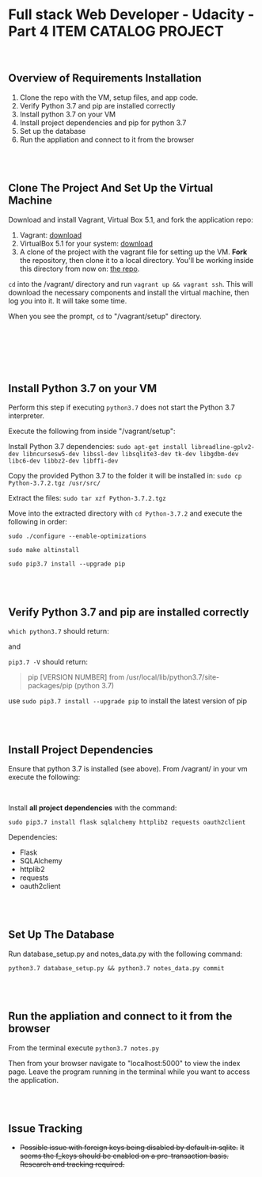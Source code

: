 # Full stack Web Developer - Udacity - Part 4 ITEM CATALOG PROJECT

<br>


## Overview of Requirements Installation
1. Clone the repo with the VM, setup files, and app code.
1. Verify Python 3.7 and pip are installed correctly
1. Install python 3.7 on your VM
1. Install project dependencies and pip for python 3.7
1. Set up the database
1. Run the appliation and connect to it from the browser

<br><br>


## Clone The Project And Set Up the Virtual Machine
Download and install Vagrant, Virtual Box 5.1, and fork the application repo:

1. Vagrant: [download](https://www.vagrantup.com/downloads.html)
1. VirtualBox 5.1 for your system: [download](https://www.virtualbox.org/wiki/Download_Old_Builds_5_1)
1. A clone of the project with the vagrant file for setting up the VM. **Fork** the repository, then clone it to a local directory. You'll be working inside this directory from now on: [the repo](https://github.com/AlessandroBisiani/item-catalog).

`cd` into the /vagrant/ directory and run `vagrant up && vagrant ssh`. This will download the necessary components and install the virtual machine, then log you into it. It will take some time.

When you see the prompt, `cd` to "/vagrant/setup" directory.


<br><br>



<br><br>


## Install Python 3.7 on your VM
Perform this step if executing `python3.7` does not start the Python 3.7 interpreter.

Execute the following from inside "/vagrant/setup":

Install Python 3.7 dependencies:
`sudo apt-get install libreadline-gplv2-dev libncursesw5-dev libssl-dev libsqlite3-dev tk-dev libgdbm-dev libc6-dev libbz2-dev libffi-dev`

Copy the provided Python 3.7 to the folder it will be installed in:
`sudo cp Python-3.7.2.tgz /usr/src/`

Extract the files:
`sudo tar xzf Python-3.7.2.tgz`

Move into the extracted directory with `cd Python-3.7.2` and execute the following in order:

`sudo ./configure --enable-optimizations`

`sudo make altinstall`

`sudo pip3.7 install --upgrade pip`

<br><br>


## Verify Python 3.7 and pip are installed correctly
`which python3.7` should return:
>

and

`pip3.7 -V` should return:
>pip [VERSION NUMBER] from /usr/local/lib/python3.7/site-packages/pip (python 3.7)

use `sudo pip3.7 install --upgrade pip` to install the latest version of pip

<br><br>


## Install Project Dependencies
Ensure that python 3.7 is installed (see above). From /vagrant/ in your vm execute the following:

<br>

Install **all project dependencies** with the command:

`sudo pip3.7 install flask sqlalchemy httplib2 requests oauth2client`

Dependencies:
* Flask
* SQLAlchemy
* httplib2
* requests
* oauth2client

<br><br>


## Set Up The Database
Run database_setup.py and notes_data.py with the following command:

`python3.7 database_setup.py && python3.7 notes_data.py commit`

<br><br>


## Run the appliation and connect to it from the browser
From the terminal execute `python3.7 notes.py`

Then from your browser navigate to "localhost:5000" to view the index page. Leave the program running in the terminal while you want to access the application.

<br><br>


## Issue Tracking
* ~~Possible issue with foreign keys being disabled by default in sqlite.~~
~~It seems the f_keys should be enabled on a pre-transaction basis.~~
~~Research and tracking required.~~

<br><br><br><br><br><br>